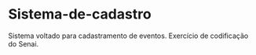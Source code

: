 # Sistema-de-cadastro

Sistema voltado para cadastramento de eventos. Exercício de codificação do Senai.
